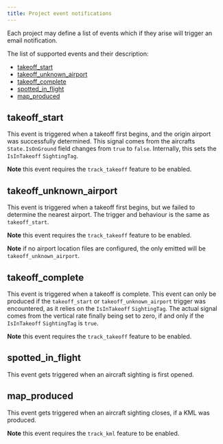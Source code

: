 ```yaml
---
title: Project event notifications
---
```


Each project may define a list of events which if they arise will trigger an email notification.

The list of supported events and their description:
 * [takeoff_start](#takeoff_start)
 * [takeoff_unknown_airport](#takeoff_start)
 * [takeoff_complete](#takeoff_complete)
 * [spotted_in_flight](#spotted_in_flight)
 * [map_produced](#map_produced)

## takeoff_start

This event is triggered when a takeoff first begins, and the origin airport was successfully
determined. This signal comes from the aircrafts `State.IsOnGround` field changes from `true`
to `false`. Internally, this sets the `IsInTakeoff` `SightingTag`.

**Note** this event requires the `track_takeoff` feature to be enabled.

## takeoff_unknown_airport

This event is triggered when a takeoff first begins, but we failed to determine the nearest airport.
The trigger and behaviour is the same as `takeoff_start`.

**Note** this event requires the `track_takeoff` feature to be enabled.

**Note** if no airport location files are configured, the only emitted will be `takeoff_unknown_airport`.

## takeoff_complete

This event is triggered when a takeoff is complete. This event can only be produced if the `takeoff_start`
or `takeoff_unknown_airport` trigger was encountered, as it relies on the `IsInTakeoff` `SightingTag`.
The actual signal comes from the vertical rate finally being set to zero, if and only if the
`IsInTakeoff` `SightingTag` is `true`.

**Note** this event requires the `track_takeoff` feature to be enabled.

## spotted_in_flight

This event gets triggered when an aircraft sighting is first opened.

## map_produced

This event gets triggered when an aircraft sighting closes, if a KML was produced.

**Note** this event requires the `track_kml` feature to be enabled.